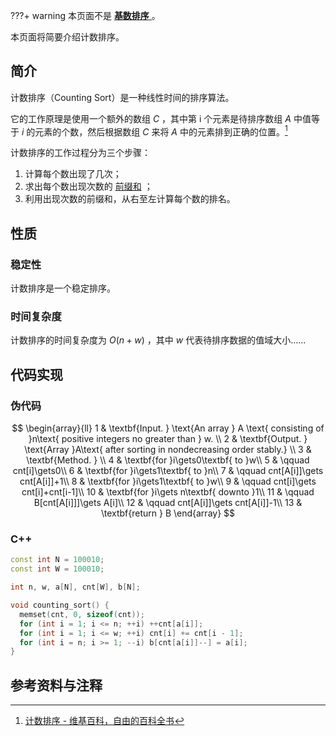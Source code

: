 ???+ warning
    本页面不是 [ **基数排序** ](radix-sort.md) 。

本页面将简要介绍计数排序。

## 简介

计数排序（Counting Sort）是一种线性时间的排序算法。

它的工作原理是使用一个额外的数组 $C$ ，其中第 i 个元素是待排序数组 $A$ 中值等于 $i$ 的元素的个数，然后根据数组 $C$ 来将 $A$ 中的元素排到正确的位置。[^ref1]

计数排序的工作过程分为三个步骤：

1. 计算每个数出现了几次；
2. 求出每个数出现次数的 [前缀和](prefix-sum.md) ；
3. 利用出现次数的前缀和，从右至左计算每个数的排名。

## 性质

### 稳定性

计数排序是一个稳定排序。

### 时间复杂度

计数排序的时间复杂度为 $O(n+w)$ ，其中 $w$ 代表待排序数据的值域大小……

## 代码实现

### 伪代码

$$
\begin{array}{ll}
1 & \textbf{Input. } \text{An array } A \text{ consisting of }n\text{ positive integers no greater than } w. \\
2 & \textbf{Output. } \text{Array }A\text{ after sorting in nondecreasing order stably.} \\
3 & \textbf{Method. }  \\
4 & \textbf{for }i\gets0\textbf{ to }w\\
5 & \qquad cnt[i]\gets0\\
6 & \textbf{for }i\gets1\textbf{ to }n\\
7 & \qquad cnt[A[i]]\gets cnt[A[i]]+1\\
8 & \textbf{for }i\gets1\textbf{ to }w\\
9 & \qquad cnt[i]\gets cnt[i]+cnt[i-1]\\
10 & \textbf{for }i\gets n\textbf{ downto }1\\
11 & \qquad B[cnt[A[i]]]\gets A[i]\\
12 & \qquad cnt[A[i]]\gets cnt[A[i]]-1\\
13 & \textbf{return } B
\end{array}
$$

### C++

```cpp
const int N = 100010;
const int W = 100010;

int n, w, a[N], cnt[W], b[N];

void counting_sort() {
  memset(cnt, 0, sizeof(cnt));
  for (int i = 1; i <= n; ++i) ++cnt[a[i]];
  for (int i = 1; i <= w; ++i) cnt[i] += cnt[i - 1];
  for (int i = n; i >= 1; --i) b[cnt[a[i]]--] = a[i];
}
```

## 参考资料与注释

[^ref1]:  [计数排序 - 维基百科，自由的百科全书](https://zh.wikipedia.org/wiki/%E8%AE%A1%E6%95%B0%E6%8E%92%E5%BA%8F) 
